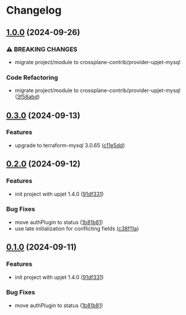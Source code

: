 # Changelog

## [1.0.0](https://github.com/crossplane-contrib/provider-upjet-mysql/compare/v0.3.0...v1.0.0) (2024-09-26)


### ⚠ BREAKING CHANGES

* migrate project/module to crossplane-contrib/provider-upjet-mysql

### Code Refactoring

* migrate project/module to crossplane-contrib/provider-upjet-mysql ([3f58abd](https://github.com/crossplane-contrib/provider-upjet-mysql/commit/3f58abd2895eb71588eb24dad4d3cceb21db7121))

## [0.3.0](https://github.com/crossplane-contrib/provider-upjet-mysql/compare/v0.2.0...v0.3.0) (2024-09-13)


### Features

* upgrade to terraform-mysql 3.0.65 ([c11e5dd](https://github.com/crossplane-contrib/provider-upjet-mysql/commit/c11e5dd6bb2b4b8d97c9bbd31340552df3719f35))

## [0.2.0](https://github.com/crossplane-contrib/provider-upjet-mysql/compare/v0.1.0...v0.2.0) (2024-09-12)


### Features

* init project with upjet 1.4.0 ([91df331](https://github.com/crossplane-contrib/provider-upjet-mysql/commit/91df331c3c463cdba2e7fcd0867c84b867455f16))


### Bug Fixes

* move authPlugin to status ([1b81b81](https://github.com/crossplane-contrib/provider-upjet-mysql/commit/1b81b819c796be7523494c6a527131e05965ff4b))
* use late initialization for conflicting fields ([c38f11a](https://github.com/crossplane-contrib/provider-upjet-mysql/commit/c38f11af2ac37c92ca6dbda9a7f88625765b46b4))

## [0.1.0](https://github.com/crossplane-contrib/provider-upjet-mysql/compare/v0.0.0...v0.1.0) (2024-09-11)


### Features

* init project with upjet 1.4.0 ([91df331](https://github.com/crossplane-contrib/provider-upjet-mysql/commit/91df331c3c463cdba2e7fcd0867c84b867455f16))


### Bug Fixes

* move authPlugin to status ([1b81b81](https://github.com/crossplane-contrib/provider-upjet-mysql/commit/1b81b819c796be7523494c6a527131e05965ff4b))

